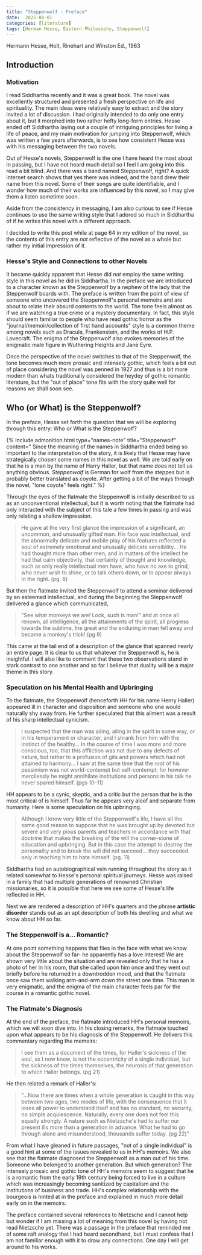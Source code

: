 ```yaml
---
title: "Steppenwolf - Preface"
date:  2025-08-01
categories: [literature]
tags: [Herman Hesse, Eastern Philosophy, Steppenwolf]
---
```


Hermann Hesse, Holt, Rinehart and Winston Ed., 1963

## Introduction

### Motivation

I read Siddhartha recently and it was a great book. The novel was excellently structured and presented a fresh perspective on life and spirituality. The main ideas were relatively easy to extract and the story invited a lot of discussion. I had originally intended to do only one entry about it, but it morphed into two rather hefty long-form entries. Hesse ended off Siddhartha laying out a couple of intriguing principles for living a life of peace, and my main motivation for jumping into Steppenwolf, which was written a few years afterwards, is to see how consistent Hesse was with his messaging between the two novels.

Out of Hesse's novels, Steppenwolf is the one I have heard the most about in passing, but I have not heard much detail so I feel I am going into this read a bit blind. And there was a band named Steppenwolf, right? A quick internet search shows that yes there was indeed, and the band drew their name from this novel. Some of their songs are quite identifiable, and I wonder how much of their works are influenced by this novel, so I may give them a listen sometime soon.

Aside from the consistency in messaging, I am also curious to see if Hesse continues to use the same writing style that I adored so much in Siddhartha of if he writes this novel with a different approach.

I decided to write this post while at page 64 in my edition of the novel, so the contents of this entry are *not* reflective of the novel as a whole but rather my initial impression of it.

### Hesse's Style and Connections to other Novels

It became quickly apparent that Hesse did *not* employ the same writing style in this novel as he did in Siddhartha. In the preface we are introduced to a character known as the Steppenwolf by a nephew of the lady that the Steppenwolf boards with. The preface is written from the point of view of someone who uncovered the Steppenwolf's personal memoirs and are about to relate their absurd contents to the world. The tone feels almost as if we are watching a true crime or a mystery documentary. In fact, this style should seem familiar to people who have read gothic horror as the "journal/memoir/collection of first hand accounts" style is a common theme among novels such as Dracula, Frankenstein, and the works of H.P. Lovecraft. The enigma of the Steppenwolf also evokes memories of the enigmatic male figure in Wuthering Heights and Jane Eyre.

Once the perspective of the novel switches to that of the Steppenwolf, the tone becomes much more prosaic and intensely gothic, which feels a bit out of place considering the novel was penned in 1927 and thus is a bit more modern than whats traditionally considered the heydey of gothic romantic literature, but the "out of place" tone fits with the story quite well for reasons we shall soon see.

## Who (or What) is the Steppenwolf?

In the preface, Hesse set forth the question that we will be exploring through this entry: Who or What is the Steppenwolf?

{% include admonition.html type="names-note" title="Steppenwolf" content="
Since the meaning of the names in Siddhartha ended being so important to the interpretation of the story, it is likely that Hesse may have strategically chosen some names in this novel as well. We are told early on that he is a man by the name of Harry Haller, but that name does not tell us anything obvious. *Steppenwolf* is German for wolf from the steppes but is probably better translated as coyote. After getting a bit of the ways through the novel, \"lone coyote\" feels right."
%}

Through the eyes of the flatmate the Steppenwolf is initially described to us as an unconventional intellectual, but it is worth noting that the flatmate had only interacted with the subject of this tale a few times in passing and was only relating a shallow impression.

> He gave at the very first glance the impression of a significant, an uncommon, and unusually gifted man. His face was intellectual, and the abnormally delicate and mobile play of his features reflected a soul of extremely emotional and unusually delicate sensibility... He had thought more than other men, and in matters of the intellect he had that calm objectivity, that certainty of thought and knowledge, such as only really intellectual men have, who have no axe to grind, who never wish to shine, or to talk others down, or to appear always in the right. (pg. 8)

But then the flatmate invited the Steppenwolf to attend a seminar delivered by an esteemed intellectual, and during the beginning the Steppenwolf delivered a glance which communicated,

> "See what monkeys we are! Look, such is man!" and at once all renown, all intelligence, all the attainments of the spirit, all progress towards the sublime, the great and the enduring in man fell away and became a monkey's trick! (pg 9)

This came at the tail end of a description of the glance that spanned nearly an entire page. It is clear to us that whatever the Steppenwolf is, he is insightful. I will also like to comment that these two observations stand in stark contrast to one another and so far I believe that duality will be a major theme in this story.

### Speculation on his Mental Health and Upbringing

To the flatmate, the Steppenwolf (henceforth HH for his name Henry Haller) appeared ill in character and disposition and someone who one would naturally shy away from. He further speculated that this ailment was a result of his sharp intellectual cynicism.

> I suspected that the man was ailing, ailing in the spirit in some way, or in his temperament or character, and I shrank from him with the instinct of the healthy... In the course of time I was more and more conscious, too, that this affliction was not due to any defects of nature, but rather to a profusion of gits and powers which had not attained to harmony... I saw at the same time that the root of his pessimism was not world-contempt but self-contempt; for however mercilessly he might annihilate institutions and persons in his talk he never spared himself. (pgs 10-11)

HH appears to be a cynic, skeptic, and a critic but the person that he is the most critical of is himself. Thus far he appears very aloof and separate from humanity. Here is some speculation on his upbringing.

> Although I know very little of the Steppenwolf's life, I have all the same good reason to suppose that he was brought up by devoted but severe and very pious parents and teachers in accordance with that doctrine that makes the breaking of the will the corner-stone of education and upbringing. But in this case the attempt to destroy the personality and to break the will did not succeed... they succeeded only in teaching him to hate himself. (pg. 11)

Siddhartha had an autobiographical vein running throughout the story as it related somewhat to Hesse's personal spiritual journeys. Hesse was raised in a family that had multiple generations of renowned Christian missionaries, so it is possible that here we see some of Hesse's life reflected in HH.

Next we are rendered a description of HH's quarters and the phrase **artistic disorder** stands out as an apt description of both his dwelling and what we know about HH so far.

### The Steppenwolf is a... Romantic?

At one point something happens that flies in the face with what we know about the Steppenwolf so far- he apparently has a love interest! We are shown very little about the situation and are revealed only that he has a photo of her in his room, that she called upon him once and they went out briefly before he returned in a downtrodden mood, and that the flatmate once saw them walking arm-and-arm down the street one time. This man is very enigmatic, and the enigma of the main character feels par for the course in a romantic gothic novel.

### The Flatmate's Diagnosis

At the end of the preface, the flatmate introduced HH's personal memoirs, which we will soon dive into. In his closing remarks, the flatmate touched upon what appears to be his diagnosis of the Steppenwolf. He delivers this commentary regarding the memoirs:

> I see them as a document of the times, for Haller's sickness of the soul, as I now know, is not the eccentricity of a single individual, but the sickness of the times themselves, the neurosis of that generation to which Haller belongs. (pg 21)

He then related a remark of Haller's:

> "...Now there are times when a whole generation is caught in this way between two ages, two modes of life, with the consequence that it loses all power to understand itself and has no standard, no security, no simple acquiescence. Naturally, every one does not feel this equally strongly. A nature such as Nietzsche's had to suffer our present ills more than a generation in advance. What he had to go through alone and misunderstood, thousands suffer today. (pg 22)"

From what I have gleaned in future passages, "not of a single individual" is a good hint at some of the issues revealed to us in HH's memoirs. We also see that the flatmate diagnosed the Steppenwolf as a man out of his time. Someone who belonged to another generation. But which generation? The intensely prosaic and gothic tone of HH's memoirs seem to suggest that he is a romantic from the early 19th century being forced to live in a culture which was increasingly becoming sanitized by capitalism and the institutions of business and trade. HH's complex relationship with the bourgeois is hinted at in the preface and explained in much more detail early on in the memoirs.

The preface contained several references to Nietzsche and I cannot help but wonder if I am missing a lot of meaning from this novel by having not read Nietzsche yet. There was a passage in the preface that reminded me of some raft analogy that I had heard secondhand, but I must confess that I am not familiar enough with it to draw any connections. One day I will get around to his works.
